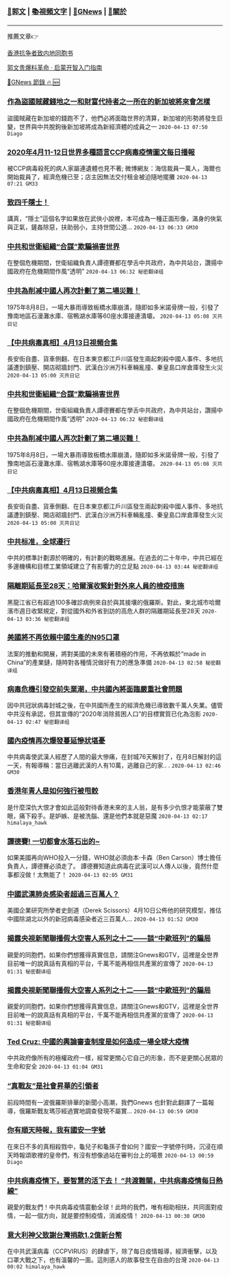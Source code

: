 ###  [:eagle:郭文](https://github.com/ourhimalayas/txt) | [:books:視頻文字](https://github.com/ourhimalayas/txt/blob/master/content/README.md) | [:newspaper:GNews](https://github.com/ourhimalayas/txt/blob/master/content/gnews/README.md) | [:pray:關於](https://github.com/ourhimalayas/home/tree/master/about)
---

推薦文章:point_right:

[香港抗争者致内地同胞书](https://github.com/ourhimalayas/news/blob/master/2019/08/a_letter_from_the_hong_kong_people.md)

[郭文贵爆料革命 · 启蒙开智入门指南](https://github.com/ourhimalayas/txt/issues/1)

[:newspaper:GNews 節錄 :fire: :new:](https://github.com/ourhimalayas/txt/blob/master/content/gnews/README.md) 



### [作為盜國賊藏錢地之一和財富代持者之一所在的新加坡將來會怎樣](/content/gnews/1/README.md)

盜國賊藏在新加坡的錢跑不了，他們必將面臨世界的清算，新加坡的形勢將發生巨變，世界與中共脫鉤後新加坡將成為新經濟體的成員之一  `2020-04-13 07:50 Diago`

### [2020年4月11-12日世界多種語言CCP病毒疫情圖文每日播報](/content/gnews/2/README.md)

被CCP病毒殺死的病人家屬連遺體也見不著; 微博網友：海信裁員一萬人，海爾也開始裁員了，經濟危機已至；店主因無法交付租金被迫隨地擺攤  `2020-04-13 07:21 GM33`

### [致四千隱士！](/content/gnews/3/README.md)

講真，“隱士”這個名字如果放在武俠小說裡，本可成為一種正面形像，滿身的俠氣與正氣，鏟姦除惡，扶助弱小，主持世間公道...  `2020-04-13 06:33 GM30`

### [中共和世衛組織“合謀”欺騙禍害世界](/content/gnews/4/README.md)

在整個危機期間，世衛組織負責人譚德賽都在學舌中共政府，為中共站台，讚揚中國政府在危機期間作風“透明”  `2020-04-13 06:32 秘密翻译组`

### [中共為削减中國人再次計劃了第二場災難！](/content/gnews/5/README.md)

1975年8月8日，一場大暴雨導致板橋水庫崩潰，隨即如多米諾骨牌一般，引發了豫南地區石漫灘水庫、宿鴨湖水庫等60座水庫接連潰壩，  `2020-04-13 05:08 灭共日记`

### [【中共病毒真相】4月13日視頻合集](/content/gnews/6/README.md)

長安街自盡、貨車側翻、在日本東京都江戶川區發生兩起刺殺中國人事件、多地抗議遭到鎮壓、開店砌牆封門、武漢白沙洲万科車輛亂撞、秦皇島口岸倉庫發生火災  `2020-04-13 05:00 灭共日记`

### [中共和世衛組織“合謀”欺騙禍害世界](/content/gnews/7/README.md)

在整個危機期間，世衛組織負責人譚德賽都在學舌中共政府，為中共站台，讚揚中國政府在危機期間作風“透明”  `2020-04-13 06:32 秘密翻译组`

### [中共為削减中國人再次計劃了第二場災難！](/content/gnews/8/README.md)

1975年8月8日，一場大暴雨導致板橋水庫崩潰，隨即如多米諾骨牌一般，引發了豫南地區石漫灘水庫、宿鴨湖水庫等60座水庫接連潰壩，  `2020-04-13 05:08 灭共日记`

### [【中共病毒真相】4月13日視頻合集](/content/gnews/9/README.md)

長安街自盡、貨車側翻、在日本東京都江戶川區發生兩起刺殺中國人事件、多地抗議遭到鎮壓、開店砌牆封門、武漢白沙洲万科車輛亂撞、秦皇島口岸倉庫發生火災  `2020-04-13 05:00 灭共日记`

### [中共标准，全球遵行](/content/gnews/10/README.md)

中共的標準計劃源於明確的，有計劃的戰略進展。在過去的二十年中，中共已經在多邊機構和目標工業領域建立了有影響力的立足點  `2020-04-13 03:44 秘密翻译组`

### [隔離期延長至28天：哈爾濱收緊針對外來人員的檢疫措施](/content/gnews/11/README.md)

黑龍江省已有超過100多確診病例來自於與其接壤的俄羅斯。對此，東北城市哈爾濱市週日收緊規定，對從國外和外省到訪的高危人群的隔離期延長至28天  `2020-04-13 03:36 秘密翻译组`

### [美國將不再依賴中國生產的N95口罩](/content/gnews/12/README.md)

法案的推動和開展，將對美國的未來有著積極的作用，不再依賴於“made in China”的產業鏈，隨時對各種情況做好有力的應急準備  `2020-04-13 02:58 秘密翻译组`

### [病毒危機引發空前失業潮，中共國內將面臨嚴重社會問題](/content/gnews/13/README.md)

因中共冠狀病毒封城之後，在中共國所產生的經濟危機已導致數千萬人失業。儘管中共沒有承認，但其宣傳的“2020年消除貧困人口”的目標實質已化為泡影  `2020-04-13 02:47 秘密翻译组`

### [國內疫情再次爆發蔓延慘狀堪憂](/content/gnews/14/README.md)

中共病毒使武漢人經歷了人間的最大慘痛，在封城76天解封了，在月8日解封的這一天，有報導稱：當日逃離武漢的人有10萬，逃離自己的家.. .  `2020-04-13 02:46 GM30`

### [香港年青人是如何強行被甩骹](/content/gnews/15/README.md)

是什麼深仇大恨才會如此這般對待香港未來的主人翁，是有多少仇恨才能蒙蔽了雙眼，痛下殺手。是妒嫉、是被洗腦、還是他們本就是惡魔  `2020-04-13 02:17 himalaya_hawk`

### [譚德賽! 一切都會水落石出的~](/content/gnews/16/README.md)

如果美國再向WHO投入一分錢，WHO就必須由本·卡森（Ben Carson）博士擔任負責人，譚德賽必須走了。 譚德賽知道此病毒在武漢可以人傳人以後，竟然什麼事都沒做！太無能了！  `2020-04-13 02:05 GM31`

### [中國武漢肺炎感染者超過三百萬人？](/content/gnews/17/README.md)

美國企業研究所學者史劍道（Derek Scissors）4月10日公佈他的研究模型，推估中國除湖北以外的新冠病毒感染者近三百萬人...  `2020-04-13 01:52 GM30`

### [揭露央視新聞聯播假大空害人系列之十二——談“中歐班列”的騙局](/content/gnews/18/README.md)

親愛的同胞們，如果你們想獲得真實信息，請關注Gnews和GTV，這裡是全世界目前唯一的說真話有真相的平台，千萬不能再相信共產黨的宣傳了  `2020-04-13 01:31 秘密翻译组`

### [揭露央視新聞聯播假大空害人系列之十二——談“中歐班列”的騙局](/content/gnews/19/README.md)

親愛的同胞們，如果你們想獲得真實信息，請關注Gnews和GTV，這裡是全世界目前唯一的說真話有真相的平台，千萬不能再相信共產黨的宣傳了  `2020-04-13 01:31 秘密翻译组`

### [Ted Cruz: 中國的輿論審查制度是如何造成一場全球大疫情](/content/gnews/20/README.md)

中共政府像所有的極權政府一樣，經常更關心它自己的形象，而不是更關心民眾的生命和安全  `2020-04-13 01:04 GM31`

### [“真戰友”是社會昇華的引領者](/content/gnews/21/README.md)

前段時間有一波俄羅斯排華的新聞小高潮，我們Gnews 也針對此翻譯了一篇報導，俄羅斯戰友瑪莎經過實地調查發現不屬實...  `2020-04-13 00:59 GM30`

### [你有順天時報，我有國安一字號](/content/gnews/22/README.md)

在來日不多的真相殺戮中，龜兒子和龜孫子會如何？國安一字號停刊時，沉浸在順天時報頌歌裡的皇帝們，有沒有想像過站在審判台上的場景  `2020-04-13 00:59 Diago`

### [中共病毒疫情下，要智慧的活下去！ “共渡難關，中共病毒疫情每日熱線”](/content/gnews/23/README.md)

親愛的戰友們！中共病毒疫情震動全球！此時的我們，唯有相助相扶，共同面對疫情，一起一個方向，就是要控制疫情，消滅疫情！  `2020-04-13 00:30 GM30`

### [意大利神父致謝台灣捐款1.2億新台幣](/content/gnews/24/README.md)

在中共武漢病毒（CCPVIRUS）的肆虐下，除了每日疫情報導，經濟衝擊，以及口罩大戰之下，也有溫馨的一面。這則感人的故事發生在自由的台灣  `2020-04-13 00:02 himalaya_hawk`

